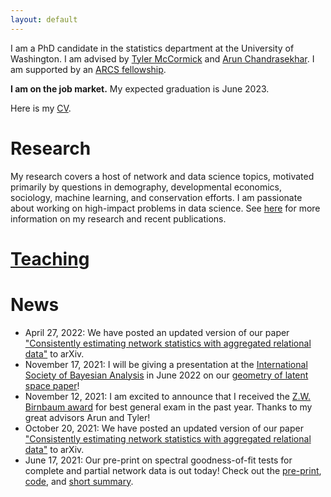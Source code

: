 ```yaml
---
layout: default
---
```


I am a PhD candidate in the statistics department at the University of Washington. I am advised by [Tyler McCormick](https://thmccormick.github.io/) and [Arun Chandrasekhar](https://web.stanford.edu/~arungc/). <!--Previously, I received my BS in math from Arizona State University. I have worked with Yen-Chi Chen in the UW stats department and Clark Taylor at the Air Force Research Lab. -->
I am supported by an [ARCS fellowship](https://www.arcsfoundation.org/national-homepage). 

**I am on the job market.** My expected graduation is June 2023. 

Here is my [CV](https://slubold.github.io/LuboldCV_V2.pdf).


# Research
My research covers a host of network and data science topics, motivated primarily by questions in demography, developmental economics, sociology, machine learning, and conservation efforts. I am passionate about working on high-impact problems in data science. See [here](./research-publications.html) for more information on my research and recent publications.

# [Teaching](./teaching.html)

# News 
- April 27, 2022: We have posted an updated version of our paper ["Consistently estimating network statistics with aggregated relational data"](https://slubold.github.io/ARD_Consistent_Estimation/) to arXiv. 
- November 17, 2021: I will be giving a presentation at the [International Society of Bayesian Analysis](https://isbawebmaster.github.io/ISBA2022/) in June 2022 on our [geometry of latent space paper](https://arxiv.org/abs/2012.10559)!
- November 12, 2021: I am excited to announce that I received the [Z.W. Birnbaum award](https://stat.uw.edu/news-resources/articles/2020-2021-zw-birnbaum-award-and-dorothy-m-gilford-teaching-award) for best general exam in the past year. Thanks to my great advisors Arun and Tyler!
- October 20, 2021: We have posted an updated version of our paper ["Consistently estimating network statistics with aggregated relational data"](https://slubold.github.io/ARD_Consistent_Estimation/) to arXiv. 
- June 17, 2021: Our pre-print on spectral goodness-of-fit tests for complete and partial network data is out today! Check out the [pre-print](https://arxiv.org/abs/2106.09702), [code](https://github.com/slubold/LS_Geometry), and [short summary](GOF_Summary.md). 





